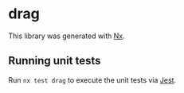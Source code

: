 # drag

This library was generated with [Nx](https://nx.dev).

## Running unit tests

Run `nx test drag` to execute the unit tests via [Jest](https://jestjs.io).
